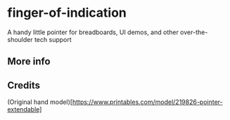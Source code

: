 # finger-of-indication
A handy little pointer for breadboards, UI demos, and other over-the-shoulder tech support

## More info

## Credits

(Original hand model)[https://www.printables.com/model/219826-pointer-extendable]
